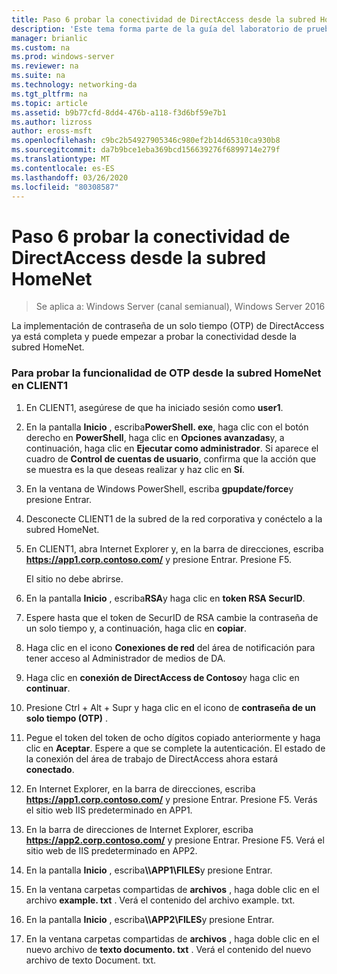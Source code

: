 ```yaml
---
title: Paso 6 probar la conectividad de DirectAccess desde la subred HomeNet
description: 'Este tema forma parte de la guía del laboratorio de pruebas: demostración de DirectAccess con autenticación OTP y RSA SecurID para Windows Server 2016'
manager: brianlic
ms.custom: na
ms.prod: windows-server
ms.reviewer: na
ms.suite: na
ms.technology: networking-da
ms.tgt_pltfrm: na
ms.topic: article
ms.assetid: b9b77cfd-8dd4-476b-a118-f3d6bf59e7b1
ms.author: lizross
author: eross-msft
ms.openlocfilehash: c9bc2b54927905346c980ef2b14d65310ca930b8
ms.sourcegitcommit: da7b9bce1eba369bcd156639276f6899714e279f
ms.translationtype: MT
ms.contentlocale: es-ES
ms.lasthandoff: 03/26/2020
ms.locfileid: "80308587"
---
```

# <a name="step-6-test-directaccess-connectivity-from-the-homenet-subnet"></a>Paso 6 probar la conectividad de DirectAccess desde la subred HomeNet

>Se aplica a: Windows Server (canal semianual), Windows Server 2016

La implementación de contraseña de un solo tiempo (OTP) de DirectAccess ya está completa y puede empezar a probar la conectividad desde la subred HomeNet.  
  
### <a name="to-test-otp-functionality-from-the-homenet-subnet-on-client1"></a>Para probar la funcionalidad de OTP desde la subred HomeNet en CLIENT1  
  
1. En CLIENT1, asegúrese de que ha iniciado sesión como **user1**.  
  
2. En la pantalla **Inicio** , escriba**PowerShell. exe**, haga clic con el botón derecho en **PowerShell**, haga clic en **Opciones avanzadas**y, a continuación, haga clic en **Ejecutar como administrador**. Si aparece el cuadro de **Control de cuentas de usuario**, confirma que la acción que se muestra es la que deseas realizar y haz clic en **Sí**.  
  
3. En la ventana de Windows PowerShell, escriba **gpupdate/force**y presione Entrar.  
  
4. Desconecte CLIENT1 de la subred de la red corporativa y conéctelo a la subred HomeNet.  
  
5. En CLIENT1, abra Internet Explorer y, en la barra de direcciones, escriba **https://app1.corp.contoso.com/** y presione Entrar. Presione F5.  
  
   El sitio no debe abrirse.  
  
6. En la pantalla **Inicio** , escriba**RSA**y haga clic en **token RSA SecurID**.  
  
7. Espere hasta que el token de SecurID de RSA cambie la contraseña de un solo tiempo y, a continuación, haga clic en **copiar**.  
  
8. Haga clic en el icono **Conexiones de red** del área de notificación para tener acceso al Administrador de medios de DA.  
  
9. Haga clic en **conexión de DirectAccess de Contoso**y haga clic en **continuar**.  
  
10. Presione Ctrl + Alt + Supr y haga clic en el icono de **contraseña de un solo tiempo (OTP)** .  
  
11. Pegue el token del token de ocho dígitos copiado anteriormente y haga clic en **Aceptar**. Espere a que se complete la autenticación. El estado de la conexión del área de trabajo de DirectAccess ahora estará **conectado**.  
  
12. En Internet Explorer, en la barra de direcciones, escriba **https://app1.corp.contoso.com/** y presione Entrar. Presione F5. Verás el sitio web IIS predeterminado en APP1.  
  
13. En la barra de direcciones de Internet Explorer, escriba **https://app2.corp.contoso.com/** y presione Entrar. Presione F5. Verá el sitio web de IIS predeterminado en APP2.  
  
14. En la pantalla **Inicio** , escriba<strong>\\\APP1\FILES</strong>y presione Entrar.  
  
15. En la ventana carpetas compartidas de **archivos** , haga doble clic en el archivo **example. txt** . Verá el contenido del archivo example. txt.  
  
16. En la pantalla **Inicio** , escriba<strong>\\\APP2\FILES</strong>y presione Entrar.  
  
17. En la ventana carpetas compartidas de **archivos** , haga doble clic en el nuevo archivo de **texto documento. txt** . Verá el contenido del nuevo archivo de texto Document. txt.  
  


